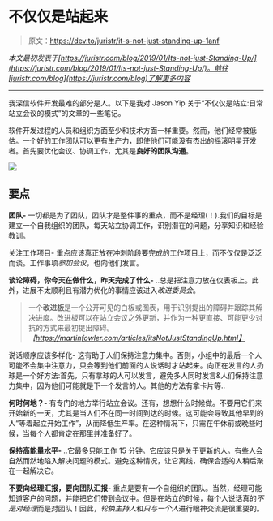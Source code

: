 # 不仅仅是站起来

> 原文：<https://dev.to/juristr/it-s-not-just-standing-up-1anf>

*本文最初发表于[https://juristr.com/blog/2019/01/Its-not-just-Standing-Up/](https://juristr.com/blog/2019/01/Its-not-just-Standing-Up/)。前往[juristr.com/blog](https://juristr.com/blog)了解更多内容*

* * *

我深信软件开发最难的部分是人。以下是我对 Jason Yip 关于“不仅仅是站立:日常站立会议的模式”的文章的一些笔记。

软件开发过程的人员和组织方面至少和技术方面一样重要。然而，他们经常被低估。一个好的工作团队可以更有生产力，即使他们可能没有杰出的摇滚明星开发者。首先要优化会议、协调工作，尤其是**良好的团队沟通**。

[![](img/32e7f460debdd9048f3e35caf0a7f9cd.png)](/blog/assets/imgs/sketchnote-standupmeeting.png)

## 要点

**团队-** 一切都是为了团队，团队才是整件事的重点，而不是经理(！).我们的目标是建立一个自我组织的团队，每天站立协调工作，识别潜在的问题，分享知识和经验教训。

关注工作项目- 重点应该真正放在冲刺阶段要完成的工作项目上，而不仅仅是泛泛而谈。工作事项*参加会议*，也向他们发言。

**谈论障碍，你今天在做什么，昨天完成了什么-** ..总是把注意力放在仪表板上。此外，进展不太顺利且有潜力优化的事情应该进入*改进委员会*。

> 一个**改进板**是一个公开可见的白板或图表，用于识别提出的障碍并跟踪其解决进度。改进板可以在站立会议之外更新，并作为一种更直接、可能更少对抗的方式来最初提出障碍。<cite>【https://martinfowler.com/articles/itsNotJustStandingUp.html】</cite>

说话顺序应该多样化- 这有助于人们保持注意力集中。否则，小组中的最后一个人可能不会集中注意力，只会等到他们前面的人说话时才站起来。向正在发言的人扔球是一个好方法:首先，只有拿球的人可以发言，避免多人同时发言&人们保持注意力集中，因为他们可能就是下一个发言的人。其他的方法有拿卡片等..

**何时何地？-** 有专门的地方举行站立会议。还有，想想什么时候做。不要用它们来开始新的一天，尤其是当人们不在同一时间到达的时候。这可能会导致其他早到的人“等着起立开始工作”，从而降低生产率。在这种情况下，只需在午休前或晚些时候，当每个人都肯定在那里并准备好了。

**保持高能量水平-** ..它最多只能工作 15 分钟。它应该只是关于更新的人。有些人会自然而然地陷入解决问题的模式。避免这种情况，让它离线，确保合适的人稍后聚在一起解决它。

**不要向经理汇报，要向团队汇报-** 重点是要有一个自组织的团队。当然，经理可能知道客户的问题，并能把它们带到会议中。但是在站立的时候，每个人说话真的*不是对经理*而是对团队！因此，*轮换主持人*和*只与一个人*进行眼神交流是很重要的。